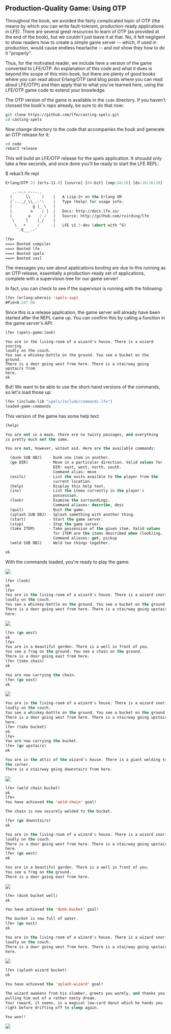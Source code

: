 ## Production-Quality Game: Using OTP

Throughout the book, we avoided the fairly complicated topic of OTP (the means by which you can write fault-tolerant, production-ready applications in LFE). There are several great resources to learn of OTP (as provided at the end of the book), but we couldn't just leave it at that. No, it felt negligent to show readers how to create a simple game server -- which, if used in production, would cause endless heartache -- and _not_ show they how to do it "properly".

Thus, for the motivated reader, we include here a version of the game converted to LFE/OTP. An explanation of this code and what it does is beyond the scope of this mini-book, but there are plenty of good books where you can read about Erlang/OTP (and blog posts where you can read about LFE/OTP!) and then apply that to what you've learned here, using the LFE/OTP game code to extend your knowledge.

The OTP version of the game is available in the `code` directory. If you haven't clonsed the book's repo already, be sure to do that now:

```bash
git clone https://github.com/lfe/casting-spels.git
cd casting-spels
```

Now change directory to the code that accompanies the book and generate an OTP release for it:

```bash
cd code
rebar3 release
```

This will build an LFE/OTP release for the spels application. It shouuld only take a few seconds, and once done you'll be ready to start the LFE REPL:

$ rebar3 lfe repl

```lisp
Erlang/OTP 23 [erts-11.0] [source] [64-bit] [smp:16:16] [ds:16:16:10] [async-threads:1] [hipe]

   ..-~.~_~---..
  (      \\     )    |   A Lisp-2+ on the Erlang VM
  |`-.._/_\\_.-':    |   Type (help) for usage info.
  |         g |_ \   |
  |        n    | |  |   Docs: http://docs.lfe.io/
  |       a    / /   |   Source: http://github.com/rvirding/lfe
   \     l    |_/    |
    \   r     /      |   LFE v1.3-dev (abort with ^G)
     `-E___.-'

lfe>
===> Booted compiler
===> Booted lfe
===> Booted spels
===> Booted sasl
```

The messages you see about applications booting are due to this running as an OTP release, essentially a production-ready set of applications, complete with a supervision tree for our game server!

In fact, you can check to see if the supervisor is running with the following:

```lisp
lfe> (erlang:whereis 'spels-sup)
#Pid<0.247.0>
```

Since this is a release application, the game server will already have been started after the REPL came up. You can confirm this by calling a function in the game server's API:

```lisp
lfe> (spels-game:look)
```

```text
You are in the living-room of a wizard's house. There is a wizard snoring
loudly on the couch.
You see a whiskey-bottle on the ground. You see a bucket on the ground.
There is a door going west from here. There is a stairway going upstairs from
here.
ok
```

But! We want to be able to use the short-hand versions of the commands, so let's load those up:

```lisp
lfe> (include-lib "spels/include/commands.lfe")
loaded-game-commands
```

This version of the game has some help text:
```lisp
(help)

You are not in a maze, there are no twisty passages, and everything
is pretty much not the same.

You are not, however, witout aid. Here are the available commands:

  (dunk SUB OBJ)   - Dunk one item in another.
  (go DIR)         - Move in a particular direction. Valid values for
                     DIR: east, west, north, south.
                     Command alias: move
  (exits)          - List the exits availble to the player from the
                     current location.
  (help)           - Display this help text.
  (inv)            - List the items currently in the player's
                     possession.
  (look)           - Examine the surroundings.
                     Command aliases: describe, desc
  (quit)           - Quit the game.
  (splash SUB OBJ) - Splash something with another thing.
  (start)          - Start the game server.
  (stop)           - Stop the game server.
  (take ITEM)      - Take possession of the given item. Valid values
                     for ITEM are the items described when (look)ing.
                     Command aliases: get, pickup
  (weld SUB OBJ)   - Weld two things together.

ok
```

With the commands loaded, you're ready to play the game:

![](../images/world.jpg)

```lisp
lfe> (look)
ok
lfe>
You are in the living-room of a wizard's house. There is a wizard snoring
loudly on the couch.
You see a whiskey-bottle on the ground. You see a bucket on the ground.
There is a door going west from here. There is a stairway going upstairs from
here.
```

![](../images/living_room.jpg)

```lisp
lfe> (go west)
ok
lfe>
You are in a beautiful garden. There is a well in front of you.
You see a frog on the ground. You see a chain on the ground.
There is a door going east from here.
lfe> (take chain)
ok

You are now carrying the chain.
lfe> (go east)
ok
```
![](../images/slob.jpg)
```lisp
You are in the living-room of a wizard's house. There is a wizard snoring
loudly on the couch.
You see a whiskey-bottle on the ground. You see a bucket on the ground.
There is a door going west from here. There is a stairway going upstairs from
here.
lfe> (take bucket)
ok
lfe>
You are now carrying the bucket.
lfe> (go upstairs)
ok

You are in the attic of the wizard's house. There is a giant welding torch in
the corner.
There is a stairway going downstairs from here.
```
![](../images/weld.jpg)
```lisp
lfe> (weld chain bucket)
ok
lfe>
You have achieved the 'weld-chain' goal!

The chain is now securely welded to the bucket.

lfe> (go downstairs)
ok

You are in the living-room of a wizard's house. There is a wizard snoring
loudly on the couch.
There is a door going west from here. There is a stairway going upstairs from
here.
lfe> (go west)
ok

You are in a beautiful garden. There is a well in front of you.
You see a frog on the ground.
There is a door going east from here.
```

![](../images/dunk.jpg)

```lisp
lfe> (dunk bucket well)
ok

You have achieved the 'dunk-bucket' goal!

The bucket is now full of water.
lfe> (go east)
ok

You are in the living-room of a wizard's house. There is a wizard snoring
loudly on the couch.
There is a door going west from here. There is a stairway going upstairs from
here.
```
![](../images/splash.jpg)
```lisp
lfe> (splash wizard bucket)
ok

You have achieved the 'splash-wizard' goal!

The wizard awakens from his slumber, greets you warmly, and thanks you for
pulling him out of a rather nasty dream.
Your reward, it seems, is a magical low-card donut which he hands you ...
right before drifting off to sleep again.

You won!!
```
![](../images/donut.jpg)
